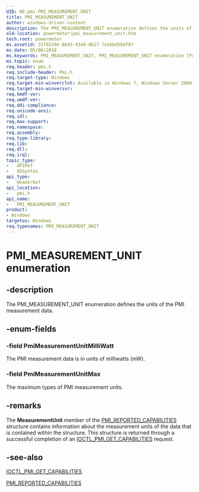 ```yaml
---
UID: NE:pmi.PMI_MEASUREMENT_UNIT
title: PMI_MEASUREMENT_UNIT
author: windows-driver-content
description: The PMI_MEASUREMENT_UNIT enumeration defines the units of the PMI measurement data.
old-location: powermeter\pmi_measurement_unit.htm
tech.root: powermeter
ms.assetid: 31f0239e-86d3-43e8-8627-7e16bd58df87
ms.date: 05/08/2018
ms.keywords: PMI_MEASUREMENT_UNIT, PMI_MEASUREMENT_UNIT enumeration [Power Metering and Budgeting Devices], PmiMeasurementUnitMax, PmiMeasurementUnitMilliWatt, PowerMeterRef_7c2e4685-6992-455c-b584-9391e0ea8afa.xml, pmi/PMI_MEASUREMENT_UNIT, pmi/PmiMeasurementUnitMax, pmi/PmiMeasurementUnitMilliWatt, powermeter.pmi_measurement_unit
ms.topic: enum
req.header: pmi.h
req.include-header: Pmi.h
req.target-type: Windows
req.target-min-winverclnt: Available in Windows 7, Windows Server 2008 R2, and later versions of the Windows operating systems.
req.target-min-winversvr: 
req.kmdf-ver: 
req.umdf-ver: 
req.ddi-compliance: 
req.unicode-ansi: 
req.idl: 
req.max-support: 
req.namespace: 
req.assembly: 
req.type-library: 
req.lib: 
req.dll: 
req.irql: 
topic_type:
-	APIRef
-	kbSyntax
api_type:
-	HeaderDef
api_location:
-	pmi.h
api_name:
-	PMI_MEASUREMENT_UNIT
product:
- Windows
targetos: Windows
req.typenames: PMI_MEASUREMENT_UNIT
---
```


# PMI_MEASUREMENT_UNIT enumeration


## -description


The PMI_MEASUREMENT_UNIT enumeration defines the units of the PMI measurement data.


## -enum-fields




### -field PmiMeasurementUnitMilliWatt

The PMI measurement data is in units of milliwatts (mW).


### -field PmiMeasurementUnitMax

The maximum types of PMI measurement units.


## -remarks



The <b>MeasurementUnit</b> member of the <a href="https://msdn.microsoft.com/library/windows/hardware/ff543902">PMI_REPORTED_CAPABILITIES</a> structure contains information about the measurement units of the data that is contained within the structure. This structure is returned through a successful completion of an <a href="https://msdn.microsoft.com/library/windows/hardware/ff543837">IOCTL_PMI_GET_CAPABILITIES</a> request.




## -see-also




<a href="https://msdn.microsoft.com/library/windows/hardware/ff543837">IOCTL_PMI_GET_CAPABILITIES</a>



<a href="https://msdn.microsoft.com/library/windows/hardware/ff543902">PMI_REPORTED_CAPABILITIES</a>
 

 

